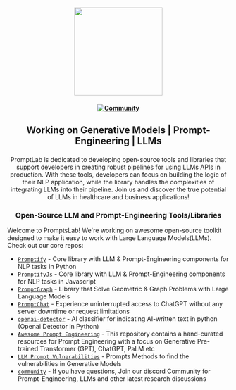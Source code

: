 <h3 align="center">
  <img src="https://avatars.githubusercontent.com/u/120981762?s=400&u=0f99838e8b43f32da445e3ed913681b481416d8a&v=4" height="200">
</h3>

 <h4 align="center">
  <a href="https://discord.gg/m88xfYMbK6">
    <img src="https://img.shields.io/badge/Discord-Community-orange" alt="Community" />
  </a>
</h4>

<h2 align="center">
  <p> Working on Generative Models | Prompt-Engineering | LLMs</p>
</h2>
<div align="center">
PromptLab is dedicated to developing open-source tools and libraries that support developers in creating robust pipelines for using LLMs APIs in production. With these tools, developers can focus on building the logic of their NLP application, while the library handles the complexities of integrating LLMs into their pipeline. Join us and discover the true potential of LLMs in healthcare and business applications!
</div>

<h3 align="center">
  <p> Open-Source LLM and Prompt-Engineering Tools/Libraries </p>
</h3>

Welcome to PromptsLab! We're working on awesome open-source toolkit
designed to make it easy to work with Large Language Models(LLMs). Check out our core repos:

- [`Promptify`](https://github.com/promptslab/Promptify) - Core library with
  LLM & Prompt-Engineering components for NLP tasks in Python
- [`PromptifyJs`](https://github.com/promptslab/PromptifyJs) - Core library with
  LLM & Prompt-Engineering components for NLP tasks in Javascript
- [`PromptGraph`](https://github.com/promptslab/PromptGraph) - Library
  that Solve Geometric & Graph Problems with Large Language Models
- [`PromptChat`](https://github.com/promptslab/PromptChat) - Experience uninterrupted access to ChatGPT without any server downtime or request limitations
- [`openai-detector`](https://github.com/promptslab/openai-detector) - AI classifier for indicating AI-written text in python (Openai Detector in Python)
- [`Awesome Prompt Engineering`](https://github.com/promptslab/Awesome-Prompt-Engineering) - This repository contains a hand-curated resources for Prompt Engineering with a focus on Generative Pre-trained Transformer (GPT), ChatGPT, PaLM etc
- [`LLM Prompt Vulnerabilities`](https://github.com/promptslab/LLM-Prompt-Vulnerabilities) - Prompts Methods to find the vulnerabilities in Generative Models
- [`community`](https://discord.gg/m88xfYMbK6) - If you have questions, Join our discord Community for Prompt-Engineering, LLMs and other latest research discussions
